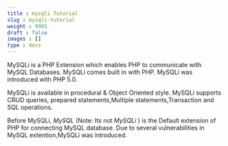 ```yaml
---
title : mysqli Tutorial
slug : mysqli-tutorial
weight : 9985
draft : false
images : []
type : docs
---
```


MySQLi is a PHP Extension which enables PHP to communicate with MySQL Databases. MySQLi comes built in with PHP. MySQLi was introduced with PHP 5.0.

MySQLi is available in procedural & Object Oriented style. MySQLi supports CRUD queries, prepared statements,Multiple statements,Transaction and SQL operations.

Before MySQLi, *MySQL* (Note: Its not *MySQLi* ) is the Default extension of PHP for connecting MySQL database. Due to several vulnerabilities in MySQL extention,MySQLi was introduced.



